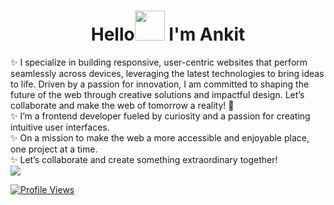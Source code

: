 <h1 align="center">Hello<a href="https://avipatilweb.ml/"><img src="https://i.imgur.com/jR6uH3u.gif" width="48"></a> I'm Ankit</h1>
✨ I specialize in building responsive, user-centric websites that perform seamlessly across devices, leveraging the latest technologies to bring ideas to life. Driven by a passion for innovation, I am committed to shaping the future of the web through creative solutions and impactful design. Let’s collaborate and make the web of tomorrow a reality! 🚀<br>
✨ I’m a frontend developer fueled by curiosity and a passion for creating intuitive user interfaces.<br>
✨ On a mission to make the web a more accessible and enjoyable place, one project at a time.<br>
✨ Let’s collaborate and create something extraordinary together!   <br>
<a href="mailto:ankit0839483@gmail.com"><img src="https://img.shields.io/badge/gmail-%23DD0031.svg?&style=for-the-badge&logo=gmail&logoColor=white"/></a>



  [![Profile Views](https://komarev.com/ghpvc/?username=ankit8394&color=blue&style=for-the-badge)](https://github.com/ankit8394)


<!---
ankit8394/ankit8394 is a ✨ special ✨ repository because its `README.md` (this file) appears on your GitHub profile.
You can click the Preview link to take a look at your changes.
--->
